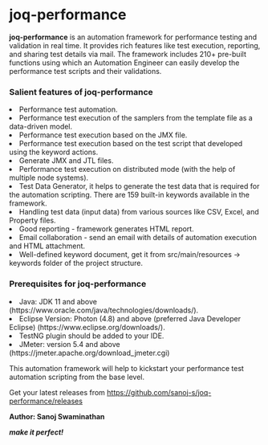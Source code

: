 # joq-performance
**joq-performance** is an automation framework for performance testing and validation in real time. It provides rich features like test execution, reporting, and sharing test details via mail. The framework includes 210+ pre-built functions using which an Automation Engineer can easily develop the performance test scripts and their validations.

<h3>Salient features of joq-performance</h3>
<li> Performance test automation.
<br><li> Performance test execution of the samplers from the template file as a data-driven model.
<br><li> Performance test execution based on the JMX file. 
<br><li> Performance test execution based on the test script that developed using the keyword actions.
<br><li> Generate JMX and JTL files.
<br><li> Performance test execution on distributed mode (with the help of multiple node systems).
<br><li> Test Data Generator, it helps to generate the test data that is required for the automation scripting. There are 159 built-in keywords available in the framework.
<br><li> Handling test data (input data) from various sources like CSV, Excel, and Property files. 
<br><li> Good reporting - framework generates HTML report.  
<br><li> Email collaboration - send an email with details of automation execution and HTML attachment. 
<br><li> Well-defined keyword document, get it from src/main/resources -> keywords folder of the project structure. 

<h3>Prerequisites for joq-performance</h3>
<li>Java: JDK 11 and above (https://www.oracle.com/java/technologies/downloads/).
<br><li> Eclipse Version: Photon (4.8) and above (preferred Java Developer Eclipse) (https://www.eclipse.org/downloads/).	
<br><li>TestNG plugin should be added to your IDE.
<br><li> JMeter: version 5.4 and above (https://jmeter.apache.org/download_jmeter.cgi)

This automation framework will help to kickstart your performance test automation scripting from the base level.	
	
Get your latest releases from https://github.com/sanoj-s/joq-performance/releases

**Author: Sanoj Swaminathan**
	
_**make it perfect!**_
